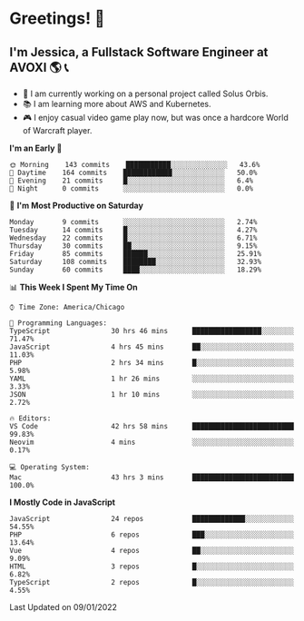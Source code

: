 # Greetings! 🧠

## I'm Jessica, a Fullstack Software Engineer at AVOXI 🌎 📞

- 🌟 I am currently working on a personal project called Solus Orbis.
- 📚 I am learning more about AWS and Kubernetes.
- 🎮 I enjoy casual video game play now, but was once a hardcore World of Warcraft player.

<!--START_SECTION:waka-->
**I'm an Early 🐤** 

```text
🌞 Morning    143 commits    ███████████░░░░░░░░░░░░░░   43.6% 
🌆 Daytime    164 commits    ████████████░░░░░░░░░░░░░   50.0% 
🌃 Evening    21 commits     █░░░░░░░░░░░░░░░░░░░░░░░░   6.4% 
🌙 Night      0 commits      ░░░░░░░░░░░░░░░░░░░░░░░░░   0.0%

```
📅 **I'm Most Productive on Saturday** 

```text
Monday       9 commits      ░░░░░░░░░░░░░░░░░░░░░░░░░   2.74% 
Tuesday      14 commits     █░░░░░░░░░░░░░░░░░░░░░░░░   4.27% 
Wednesday    22 commits     █░░░░░░░░░░░░░░░░░░░░░░░░   6.71% 
Thursday     30 commits     ██░░░░░░░░░░░░░░░░░░░░░░░   9.15% 
Friday       85 commits     ██████░░░░░░░░░░░░░░░░░░░   25.91% 
Saturday     108 commits    ████████░░░░░░░░░░░░░░░░░   32.93% 
Sunday       60 commits     ████░░░░░░░░░░░░░░░░░░░░░   18.29%

```


📊 **This Week I Spent My Time On** 

```text
⌚︎ Time Zone: America/Chicago

💬 Programming Languages: 
TypeScript               30 hrs 46 mins      █████████████████░░░░░░░░   71.47% 
JavaScript               4 hrs 45 mins       ██░░░░░░░░░░░░░░░░░░░░░░░   11.03% 
PHP                      2 hrs 34 mins       █░░░░░░░░░░░░░░░░░░░░░░░░   5.98% 
YAML                     1 hr 26 mins        ░░░░░░░░░░░░░░░░░░░░░░░░░   3.33% 
JSON                     1 hr 10 mins        ░░░░░░░░░░░░░░░░░░░░░░░░░   2.72%

🔥 Editors: 
VS Code                  42 hrs 58 mins      █████████████████████████   99.83% 
Neovim                   4 mins              ░░░░░░░░░░░░░░░░░░░░░░░░░   0.17%

💻 Operating System: 
Mac                      43 hrs 3 mins       █████████████████████████   100.0%

```

**I Mostly Code in JavaScript** 

```text
JavaScript               24 repos            █████████████░░░░░░░░░░░░   54.55% 
PHP                      6 repos             ███░░░░░░░░░░░░░░░░░░░░░░   13.64% 
Vue                      4 repos             ██░░░░░░░░░░░░░░░░░░░░░░░   9.09% 
HTML                     3 repos             █░░░░░░░░░░░░░░░░░░░░░░░░   6.82% 
TypeScript               2 repos             █░░░░░░░░░░░░░░░░░░░░░░░░   4.55%

```



 Last Updated on 09/01/2022
<!--END_SECTION:waka-->

<!--
**jessikuh/jessikuh** is a ✨ _special_ ✨ repository because its `README.md` (this file) appears on your GitHub profile.

Here are some ideas to get you started:

- 🔭 I’m currently working on ...
- 🌱 I’m currently learning ...
- 👯 I’m looking to collaborate on ...
- 🤔 I’m looking for help with ...
- 💬 Ask me about ...
- 📫 How to reach me: ...
- 😄 Pronouns: ...
- ⚡ Fun fact: ...
-->
